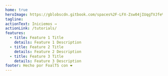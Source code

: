 ```yaml
---
home: true
heroImage: https://gblobscdn.gitbook.com/spaces%2F-LFX-Zsw04jIUqgTVJfe%2Favatar.png?alt=media
tagline:
actionText: Iniciemos →
actionLink: /tutorials/
features:
  - title: Feature 1 Title
    details: Feature 1 Description
  - title: Feature 2 Title
    details: Feature 2 Description
  - title: Feature 3 Title
    details: Feature 3 Description
footer: Hecho por FoalTS con ❤️
---
```

